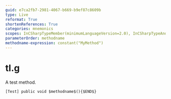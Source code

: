 ```yaml
---
guid: e7ca2fb7-2981-4067-b669-b9ef87c8609b
type: Live
reformat: True
shortenReferences: True
categories: mnemonics
scopes: InCSharpTypeMember(minimumLanguageVersion=2.0), InCSharpTypeAndNamespace(minimumLanguageVersion=2.0)
parameterOrder: methodname
methodname-expression: constant("MyMethod")
---
```


# tl.g

A test method.

```
[Test] public void $methodname$(){$END$}
```
